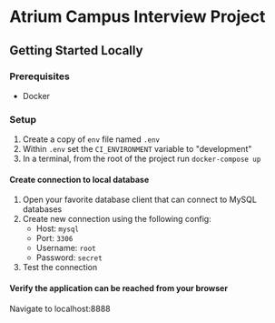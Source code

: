 # Atrium Campus Interview Project

## Getting Started Locally
### Prerequisites
- Docker
### Setup
1. Create a copy of `env` file named `.env`
2. Within `.env` set the `CI_ENVIRONMENT` variable to "development"
3. In a terminal, from the root of the project run `docker-compose up`
#### Create connection to local database
1. Open your favorite database client that can connect to MySQL databases
2. Create new connection using the following config:
   - Host: `mysql`
   - Port: `3306`
   - Username: `root`
   - Password: `secret`
3. Test the connection
#### Verify the application can be reached from your browser
Navigate to localhost:8888
